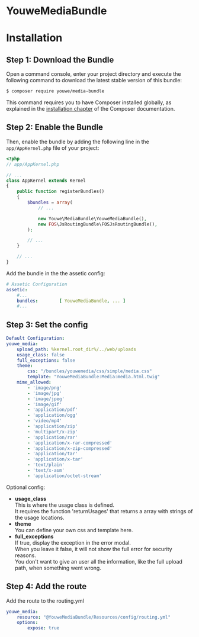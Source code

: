 
YouweMediaBundle
==================

Installation
============

Step 1: Download the Bundle
---------------------------

Open a command console, enter your project directory and execute the
following command to download the latest stable version of this bundle:

```bash
$ composer require youwe/media-bundle
```

This command requires you to have Composer installed globally, as explained
in the [installation chapter](https://getcomposer.org/doc/00-intro.md)
of the Composer documentation.

Step 2: Enable the Bundle
-------------------------

Then, enable the bundle by adding the following line in the `app/AppKernel.php`
file of your project:

```php
<?php
// app/AppKernel.php

// ...
class AppKernel extends Kernel
{
    public function registerBundles()
    {
        $bundles = array(
            // ...

            new Youwe\MediaBundle\YouweMediaBundle(),
            new FOS\JsRoutingBundle\FOSJsRoutingBundle(),
        );

        // ...
    }

    // ...
}
```

Add the bundle in the the assetic config:

```yml
# Assetic Configuration
assetic:
    #...
    bundles:        [ YouweMediaBundle, ... ]
    #...

```

Step 3: Set the config
-------------------------

```yml
Default Configuration:
youwe_media:
    upload_path: %kernel.root_dir%/../web/uploads
    usage_class: false
    full_exceptions: false
    theme:
        css: "/bundles/youwemedia/css/simple/media.css"
        template: "YouweMediaBundle:Media:media.html.twig"
    mime_allowed:
        - 'image/png'
        - 'image/jpg'
        - 'image/jpeg'
        - 'image/gif'
        - 'application/pdf'
        - 'application/ogg'
        - 'video/mp4'
        - 'application/zip'
        - 'multipart/x-zip'
        - 'application/rar'
        - 'application/x-rar-compressed'
        - 'application/x-zip-compressed'
        - 'application/tar'
        - 'application/x-tar'
        - 'text/plain'
        - 'text/x-asm'
        - 'application/octet-stream'
```
Optional config:

* <b>usage_class</b> <br>
  This is where the usage class is defined. <br>
  It requires the function 'returnUsages' that returns a array with strings of the usage locations.
* <b>theme</b><br>
  You can define your own css and template here.
* <b>full_exceptions</b><br>
  If true, display the exception in the error modal.<br>
  When you leave it false, it will not show the full error for security reasons.<br>
  You don't want to give an user all the information, like the full upload path, when something went wrong.

Step 4: Add the route
-------------------------

Add the route to the routing.yml

```yml
youwe_media:
    resource: "@YouweMediaBundle/Resources/config/routing.yml"
    options:
        expose: true
```
